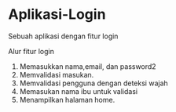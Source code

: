 # Aplikasi-Login
Sebuah aplikasi dengan fitur login

Alur fitur login
1. Memasukkan nama,email, dan password2
2. Memvalidasi masukan.
3. Memvalidasi pengguna dengan deteksi wajah
4. Memasukan nama ibu untuk validasi
5. Menampilkan halaman home.
